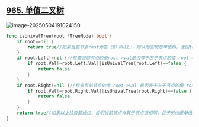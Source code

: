 ## [965. 单值二叉树](https://leetcode.cn/problems/univalued-binary-tree/) 

![image-20250504191024150](https://gggzxh.oss-cn-beijing.aliyuncs.com/img/20250504191024150.png) 

```go
func isUnivalTree(root *TreeNode) bool {
    if root==nil {
        return true//如果当前节点root为空（即 NULL），则认为空树是单值树，返回true
    }
    if root.Left!=nil {//检查当前节点的值root->val是否等于左子节点的值 root->left->val同时递归检查左子树是否是单值树
        if root.Val!=root.Left.Val||isUnivalTree(root.Left)==false {
            return false
        }
    }
    if root.Right!=nil {//检查当前节点的值 root->val 是否等于左子节点的值 root->left->val同时递归检查左子树是否是单值树
        if root.Val!=root.Right.Val||isUnivalTree(root.Right)==false {
            return false
        }
    }
    return true//如果以上检查都通过，说明当前节点与其子节点值相同，且子树也是单值树，返回 true
}
```

